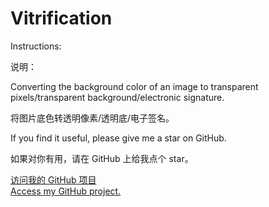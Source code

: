 # Vitrification
Instructions:

说明：

Converting the background color of an image to transparent pixels/transparent background/electronic signature.

将图片底色转透明像素/透明底/电子签名。  


If you find it useful, please give me a star on GitHub.  

如果对你有用，请在 GitHub 上给我点个 star。  

<a href="https://github.com/Bidibiu/Vitrification" target="_blank">访问我的 GitHub 项目<br>Access my GitHub project.</a>